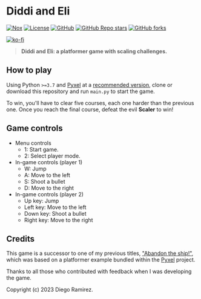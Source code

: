 # Diddi and Eli

[![Nox](https://img.shields.io/badge/%F0%9F%A6%8A-Nox-D85E00.svg)](https://github.com/wntrblm/nox)
[![License](https://img.shields.io/github/license/DiddiLeija/diddi-and-eli)](https://github.com/DiddiLeija/diddi-and-eli)
[![GitHub](https://img.shields.io/github/v/release/DiddiLeija/diddi-and-eli?logo=github&sort=semver)](https://github.com/DiddiLeija/diddi-and-eli)
[![GitHub Repo stars](https://img.shields.io/github/stars/DiddiLeija/diddi-and-eli?style=social)](https://github.com/DiddiLeija/diddi-and-eli)
[![GitHub forks](https://img.shields.io/github/forks/DiddiLeija/diddi-and-eli?style=social)](https://github.com/DiddiLeija/diddi-and-eli)

[![ko-fi](https://ko-fi.com/img/githubbutton_sm.svg)](https://ko-fi.com/G2G3AL6D6)

> **Diddi and Eli: a platformer game with scaling challenges.**

## How to play

Using Python `>=3.7` and [Pyxel](https://github.com/kitao/pyxel) at a
[recommended version](./requirements.txt), clone or download this
repository and run `main.py` to start the game.

To win, you'll have to clear five courses, each one harder than the previous
one. Once you reach the final course, defeat the evil **Scaler** to win!

## Game controls

- Menu controls
  - 1: Start game.
  - 2: Select player mode.
- In-game controls (player 1)
  - W: Jump
  - A: Move to the left
  - S: Shoot a bullet
  - D: Move to the right
- In-game controls (player 2)
  - Up key: Jump
  - Left key: Move to the left
  - Down key: Shoot a bullet
  - Right key: Move to the right

## Credits

This game is a successor to one of my previous titles,
["Abandon the ship!"](https://github.com/DiddiLeija/abandon-the-ship), which was
based on a platformer example bundled within the [Pyxel](https://github.com/kitao/pyxel)
project.

Thanks to all those who contributed with feedback when I was developing the game.

Copyright (c) 2023 Diego Ramirez.
